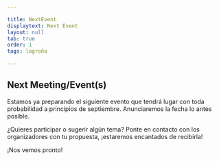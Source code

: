 ```yaml
---

title: NextEvent
displaytext: Next Event
layout: null
tab: true
order: 1
tags: logroño

---
```


## Next Meeting/Event(s)

Estamos ya preparando el siguiente evento que tendrá lugar con toda probabilidad a principios de septiembre. Anunciaremos la fecha lo antes posible.

¿Quieres participar o sugerir algún tema? Ponte en contacto con los organizadores con tu propuesta, ¡estaremos encantados de recibirla!

¡Nos vemos pronto!